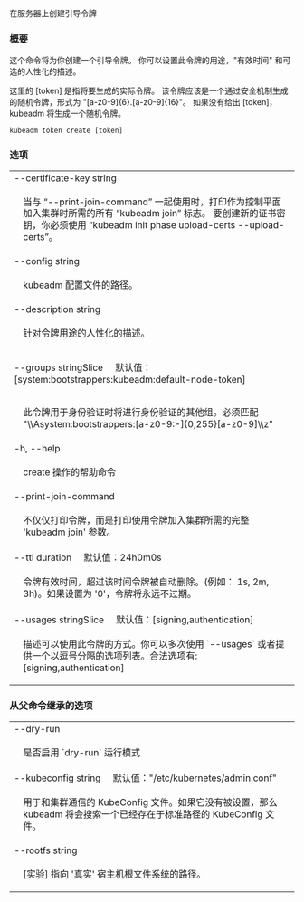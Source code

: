 <!--
The file is auto-generated from the Go source code of the component using a generic
[generator](https://github.com/kubernetes-sigs/reference-docs/). To learn how
to generate the reference documentation, please read
[Contributing to the reference documentation](/docs/contribute/generate-ref-docs/).
To update the reference content, please follow the  
[Contributing upstream](/docs/contribute/generate-ref-docs/contribute-upstream/)
guide. You can file document formatting bugs against the
[reference-docs](https://github.com/kubernetes-sigs/reference-docs/) project.
-->

<!--
Create bootstrap tokens on the server
-->
在服务器上创建引导令牌

<!--
### Synopsis
-->

### 概要

<!--
This command will create a bootstrap token for you.
You can specify the usages for this token, the "time to live" and an optional human friendly description.

The [token] is the actual token to write.
This should be a securely generated random token of the form "[a-z0-9]{6}.[a-z0-9]{16}".
If no [token] is given, kubeadm will generate a random token instead.
-->

这个命令将为你创建一个引导令牌。
你可以设置此令牌的用途，"有效时间" 和可选的人性化的描述。

这里的 [token] 是指将要生成的实际令牌。
该令牌应该是一个通过安全机制生成的随机令牌，形式为 "[a-z0-9]{6}.[a-z0-9]{16}"。
如果没有给出 [token]，kubeadm 将生成一个随机令牌。

```
kubeadm token create [token]
```

<!--
### Options
-->

### 选项

   <table style="width: 100%; table-layout: fixed;">
<colgroup>
<col span="1" style="width: 10px;" />
<col span="1" />
</colgroup>
<tbody>

<tr>
<td colspan="2">--certificate-key string</td>
</tr>
<tr>
<td></td><td style="line-height: 130%; word-wrap: break-word;"><p>
<!--
When used together with '--print-join-command', print the full 'kubeadm join' flag needed to join the cluster as a control-plane. To create a new certificate key you must use 'kubeadm init phase upload-certs --upload-certs'.
-->
当与 “--print-join-command” 一起使用时，打印作为控制平面加入集群时所需的所有 “kubeadm join” 标志。
要创建新的证书密钥，你必须使用 “kubeadm init phase upload-certs --upload-certs”。
</p></td>
</tr>

<tr>
<td colspan="2">--config string</td>
</tr>
<tr>
<td></td><td style="line-height: 130%; word-wrap: break-word;">
<!--
Path to a kubeadm configuration file.
-->
<p>
kubeadm 配置文件的路径。
</p>
</td>
</tr>

<tr>
<td colspan="2">--description string</td>
</tr>
<tr>
<td></td><td style="line-height: 130%; word-wrap: break-word;">
<!--
A human friendly description of how this token is used.
-->
<p>
针对令牌用途的人性化的描述。
</p>
</td>
</tr>

<tr>
<td colspan="2">
<!--
--groups stringSlice&nbsp;&nbsp;&nbsp;&nbsp;&nbsp;Default: [system:bootstrappers:kubeadm:default-node-token]
-->
<p>
--groups stringSlice&nbsp;&nbsp;&nbsp;&nbsp;&nbsp;默认值：[system:bootstrappers:kubeadm:default-node-token]
</p>
</td>
</tr>
<tr>
<td></td><td style="line-height: 130%; word-wrap: break-word;">
<!--
Extra groups that this token will authenticate as when used for authentication. Must match "\\Asystem:bootstrappers:[a-z0-9:-]{0,255}[a-z0-9]\\z"
-->
<p>
此令牌用于身份验证时将进行身份验证的其他组。必须匹配  "\\Asystem:bootstrappers:[a-z0-9:-]{0,255}[a-z0-9]\\z"
</p>
</td>
</tr>

<tr>
<td colspan="2">-h, --help</td>
</tr>
<tr>
<td></td><td style="line-height: 130%; word-wrap: break-word;">
<!--
help for create
-->
<p>
create 操作的帮助命令
</p>
</td>
</tr>

<tr>
<td colspan="2">--print-join-command</td>
</tr>
<tr>
<td></td><td style="line-height: 130%; word-wrap: break-word;">
<!--
Instead of printing only the token, print the full 'kubeadm join' flag needed to join the cluster using the token.
-->
<p>
不仅仅打印令牌，而是打印使用令牌加入集群所需的完整 'kubeadm join' 参数。
</p>
</td>
</tr>

<tr>
<td colspan="2">
<!--
--ttl duration&nbsp;&nbsp;&nbsp;&nbsp;&nbsp;Default: 24h0m0s
-->
--ttl duration&nbsp;&nbsp;&nbsp;&nbsp;&nbsp;默认值：24h0m0s
</td>
</tr>
<tr>
<td></td><td style="line-height: 130%; word-wrap: break-word;">
<!--
The duration before the token is automatically deleted (e.g. 1s, 2m, 3h). If set to '0', the token will never expire
-->
<p>
令牌有效时间，超过该时间令牌被自动删除。(例如： 1s, 2m, 3h)。如果设置为 '0'，令牌将永远不过期。
</p>
</td>
</tr>

<tr>
<td colspan="2">
<!--
--usages stringSlice&nbsp;&nbsp;&nbsp;&nbsp;&nbsp;Default: [signing,authentication]
-->
--usages stringSlice&nbsp;&nbsp;&nbsp;&nbsp;&nbsp;默认值：[signing,authentication]
</td>
</tr>
<tr>
<td></td><td style="line-height: 130%; word-wrap: break-word;">
<!--
Describes the ways in which this token can be used. You can pass --usages multiple times or provide a comma separated list of options. Valid options: [signing,authentication]
-->
<p>
描述可以使用此令牌的方式。你可以多次使用 `--usages` 或者提供一个以逗号分隔的选项列表。合法选项有: [signing,authentication]
</p>
</td>
</tr>

</tbody>
</table>

<!--
### Options inherited from parent commands
-->
### 从父命令继承的选项

   <table style="width: 100%; table-layout: fixed;">
<colgroup>
<col span="1" style="width: 10px;" />
<col span="1" />
</colgroup>
<tbody>

<tr>
<td colspan="2">--dry-run</td>
</tr>
<tr>
<td></td><td style="line-height: 130%; word-wrap: break-word;">
<!--
Whether to enable dry-run mode or not
-->
<p>
是否启用 `dry-run` 运行模式
</p>
</td>
</tr>

<tr>
<td colspan="2">
<!--
--kubeconfig string&nbsp;&nbsp;&nbsp;&nbsp;&nbsp;Default: "/etc/kubernetes/admin.conf"
-->
--kubeconfig string&nbsp;&nbsp;&nbsp;&nbsp;&nbsp;默认值："/etc/kubernetes/admin.conf"
</td>
</tr>
<tr>
<td></td><td style="line-height: 130%; word-wrap: break-word;">
<!--
The kubeconfig file to use when talking to the cluster. If the flag is not set, a set of standard locations can be searched for an existing kubeconfig file.
-->
<p>
用于和集群通信的 KubeConfig 文件。如果它没有被设置，那么 kubeadm 将会搜索一个已经存在于标准路径的 KubeConfig 文件。
</p>
</td>
</tr>

<tr>
<td colspan="2">--rootfs string</td>
</tr>
<tr>
<td></td><td style="line-height: 130%; word-wrap: break-word;">
<!--
[EXPERIMENTAL] The path to the 'real' host root filesystem.
-->
<p>
[实验] 指向 '真实' 宿主机根文件系统的路径。
</p>
</td>
</tr>

</tbody>
</table>

